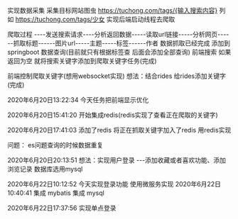 实现数据采集  采集目标网站图虫
https://tuchong.com/tags/{输入搜索内容}
列如
https://tuchong.com/tags/少女
实现后端启动线程去爬取

爬取过程 ----发送搜索请求----分析返回数据-----读取url链接-----分析网页------抓取标题------图片url-----主题-----标签------作者
数据抓取已经完成
添加到springboot
数据查询(目前就只有根据标签查 后面会添加全部查询)
前端搜索 如果返回为空 就将搜索关键字添加到爬取关键字任务(完成)

前端控制爬取关键字(想用websocket实现)
想法：结合rides 给rides添加关键字(完成)


2020年6月20日13:22:34
今天任务把前端显示优化


2020年6月20日15:41:20
开始集成redis(redis实现了查看正在爬取的关键字)


2020年6月20日17:41:03
添加了redis 将正在抓取关键字加入了redis  用redis实现

问题：
es问题查询的时候数据重复


2020年6月20日20:13:51
想法：实现用户登录 ---添加收藏或者喜欢功能、添加浏览记录  数据库选用mysql

2020年6月22日10:12:52
今天实现登录功能 使用微服务实现
    2020年6月22日10:40:41
    集成 mybatis
    集成 mysql

2020年6月22日17:37:56
    实现单点登录
